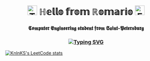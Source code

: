 <h1 align="center">
    <img src="https://raw.githubusercontent.com/Tarikul-Islam-Anik/Animated-Fluent-Emojis/master/Emojis/Smilies/Thinking%20Face.png" alt="Thinking Face" width="30" height="30" />
    ℍ𝕖𝕝𝕝𝕠 𝕗𝕣𝕠𝕞 ℝ𝕠𝕞𝕒𝕣𝕚𝕠
    <img src="https://raw.githubusercontent.com/Tarikul-Islam-Anik/Animated-Fluent-Emojis/master/Emojis/Smilies/Face%20with%20Monocle.png" alt="Face with Monocle" width="30" height="30" />
</h1>

<h3 align="center">
  𝕮𝖔𝖒𝖕𝖚𝖙𝖊𝖗 𝕰𝖓𝖌𝖎𝖓𝖊𝖊𝖗𝖎𝖓𝖌 𝖘𝖙𝖚𝖉𝖊𝖓𝖙 𝖋𝖗𝖔𝖒 𝕾𝖆𝖎𝖓𝖙-𝕻𝖊𝖙𝖊𝖗𝖘𝖇𝖚𝖗𝖌
</h3>

<h3 align="center">
  <a href="https://git.io/typing-svg">
    <img src="https://readme-typing-svg.herokuapp.com?font=Fira+Code&pause=1000&color=CA6E0A&center=true&random=false&width=435&lines=Java+enjoyer+" alt="Typing SVG" />
  </a>
</h3>

[![KnlnKS's LeetCode stats](https://leetcode-stats-six.vercel.app/api?username=lerome2002)](https://github.com/KnlnKS/leetcode-stats)
